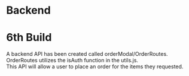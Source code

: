 # Backend
# 6th Build

A backend API has been created called orderModal/OrderRoutes. OrderRoutes utilizes the isAuth function in the utils.js.\
This API will allow a user to place an order for the items they requested.